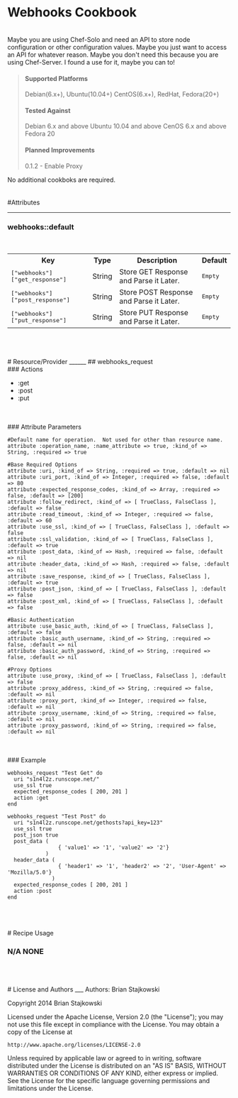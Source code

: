 Webhooks Cookbook
=====
<br />
Maybe you are using Chef-Solo and need an API to store node configuration or other configuration values.  Maybe you just want to access an API for whatever reason.  Maybe you don't need this because you are using Chef-Server.  I found a use for it, maybe you can to!

>#### Supported Platforms
>Debian(6.x+), Ubuntu(10.04+)
>CentOS(6.x+), RedHat, Fedora(20+)
>#### Tested Against
>Debian 6.x and above
>Ubuntu 10.04 and above
>CenOS 6.x and above
>Fedora 20
>#### Planned Improvements
>0.1.2 - Enable Proxy

No additional cookboks are required.
<br />
<br />
<br />
#Attributes
_____
### webhooks::default
<br />
<table>
  <tr>
    <th>Key</th>
    <th>Type</th>
    <th>Description</th>
    <th>Default</th>
  </tr>
  <tr>
    <td><tt>["webhooks"]["get_response"]</tt></td>
    <td>String</td>
    <td>Store GET Response and Parse it Later.</td>
    <td><tt>Empty</tt></td>
  </tr>
  <tr>
      <td><tt>["webhooks"]["post_response"]</tt></td>
      <td>String</td>
      <td>Store POST Response and Parse it Later.</td>
      <td><tt>Empty</tt></td>
  </tr>
  <tr>
      <td><tt>["webhooks"]["put_response"]</tt></td>
      <td>String</td>
      <td>Store PUT Response and Parse it Later.</td>
      <td><tt>Empty</tt></td>
  </tr>
</table>
<br />
<br />
<br />
# Resource/Provider
______
## webhooks_request
<br />
### Actions

- :get
- :post
- :put
<br />
<br />
### Attribute Parameters

```
#Default name for operation.  Not used for other than resource name.
attribute :operation_name, :name_attribute => true, :kind_of => String, :required => true

#Base Required Options
attribute :uri, :kind_of => String, :required => true, :default => nil
attribute :uri_port, :kind_of => Integer, :required => false, :default => 80
attribute :expected_response_codes, :kind_of => Array, :required => false, :default => [200]
attribute :follow_redirect, :kind_of => [ TrueClass, FalseClass ], :default => false
attribute :read_timeout, :kind_of => Integer, :required => false, :default => 60
attribute :use_ssl, :kind_of => [ TrueClass, FalseClass ], :default => false
attribute :ssl_validation, :kind_of => [ TrueClass, FalseClass ], :default => true
attribute :post_data, :kind_of => Hash, :required => false, :default => nil
attribute :header_data, :kind_of => Hash, :required => false, :default => nil
attribute :save_response, :kind_of => [ TrueClass, FalseClass ], :default => true
attribute :post_json, :kind_of => [ TrueClass, FalseClass ], :default => false
attribute :post_xml, :kind_of => [ TrueClass, FalseClass ], :default => false

#Basic Authentication
attribute :use_basic_auth, :kind_of => [ TrueClass, FalseClass ], :default => false
attribute :basic_auth_username, :kind_of => String, :required => false, :default => nil
attribute :basic_auth_password, :kind_of => String, :required => false, :default => nil

#Proxy Options
attribute :use_proxy, :kind_of => [ TrueClass, FalseClass ], :default => false
attribute :proxy_address, :kind_of => String, :required => false, :default => nil
attribute :proxy_port, :kind_of => Integer, :required => false, :default => nil
attribute :proxy_username, :kind_of => String, :required => false, :default => nil
attribute :proxy_password, :kind_of => String, :required => false, :default => nil
```
<br />
<br />
### Example

```
webhooks_request "Test Get" do
  uri "s1n4l2z.runscope.net/"
  use_ssl true
  expected_response_codes [ 200, 201 ]
  action :get
end
```

```
webhooks_request "Test Post" do
  uri "s1n4l2z.runscope.net/gethosts?api_key=123"
  use_ssl true
  post_json true
  post_data (
                { 'value1' => '1', 'value2' => '2'}
            )
  header_data (
                { 'header1' => '1', 'header2' => '2', 'User-Agent' => 'Mozilla/5.0'}
              )
  expected_response_codes [ 200, 201 ]
  action :post
end
```
<br />
<br />
<br />
# Recipe Usage

### N/A NONE
<br />
<br />
<br />
# License and Authors
___
Authors: Brian Stajkowski

Copyright 2014 Brian Stajkowski

Licensed under the Apache License, Version 2.0 (the "License");
you may not use this file except in compliance with the License.
You may obtain a copy of the License at

    http://www.apache.org/licenses/LICENSE-2.0

Unless required by applicable law or agreed to in writing, software
distributed under the License is distributed on an "AS IS" BASIS,
WITHOUT WARRANTIES OR CONDITIONS OF ANY KIND, either express or implied.
See the License for the specific language governing permissions and
limitations under the License.
